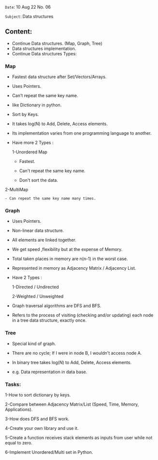 `Date`: 10 Aug 22 No. 06

`Subject`: Data structures 


## Content:
 - Continue Data structures. (Map, Graph, Tree)
 - Data structures implementation.
 - Continue Data structures Types:
### Map
- Fastest data structure after Set/Vectors/Arrays.

- Uses Pointers.

- Can't repeat the same key name.

- like Dictionary in python.

- Sort by Keys.

- It takes log(N) to Add, Delete, Access elements.

- Its implementation varies from one programming language to another.

- Have more 2 Types :

  1-Unordered Map

    - Fastest.

    - Can't repeat the same key name.

    - Don't sort the data.

 2-MultiMap

    - Can repeat the same key name many times.

### Graph
- Uses Pointers.

- Non-linear data structure.

- All elements are linked together.

- We get speed ,flexibility but at the expense of Memory.

- Total taken places in memory are n(n-1) in the worst case.

- Represented in memory as Adjacency Matrix / Adjacency List.

- Have 2 Types :

  1-Directed / Undirected

  2-Weighted / Unweighted

- Graph traversal algorithms are DFS and BFS.

- Refers to the process of visiting (checking and/or updating) each node in a tree data structure, exactly once.

### Tree
- Special kind of graph.

- There are no cycle; If I were in node B, I wouldn't access node A.

- In binary tree takes log(N) to Add, Delete, Access elements.

- e.g. Data representation in data base.

### Tasks:
1-How to sort dictionary by keys.

2-Compare between Adjacency Matrix/List (Speed, Time, Memory, Applications).

3-How does DFS and BFS work.

4-Create your own library and use it.

5-Create a function receives stack elements as inputs from user while not equal to zero.

6-Implement Unordered/Multi set in Python.

